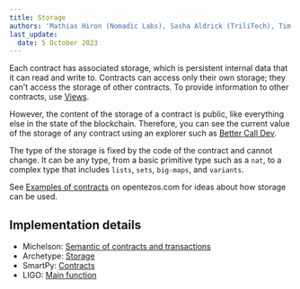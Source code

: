 ```yaml
---
title: Storage
authors: 'Mathias Hiron (Nomadic Labs), Sasha Aldrick (TriliTech), Tim McMackin (TriliTech)'
last_update:
  date: 5 October 2023
---
```


Each contract has associated storage, which is persistent internal data that it can read and write to.
Contracts can access only their own storage; they can't access the storage of other contracts.
To provide information to other contracts, use [Views](/smart-contracts/views).

However, the content of the storage of a contract is public, like everything else in the state of the blockchain.
Therefore, you can see the current value of the storage of any contract using an explorer such as [Better Call Dev](https://better-call.dev/).

The type of the storage is fixed by the code of the contract and cannot change.
It can be any type, from a basic primitive type such as a `nat`, to a complex type that includes `lists`, `sets`, `big-maps`, and `variants`.

See [Examples of contracts](https://opentezos.com/smart-contracts/simplified-contracts/) on opentezos.com for ideas about how storage can be used.

## Implementation details

- Michelson: [Semantic of contracts and transactions](https://ligolang.org/docs/advanced/entrypoints-contracts)
- Archetype: [Storage](https://archetype-lang.org/docs/reference/declarations/storage)
- SmartPy: [Contracts](https://smartpy.io/manual/data-types/contracts)
- LIGO: [Main function](https://ligolang.org/docs/advanced/entrypoints-contracts)

